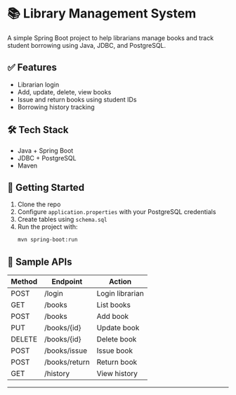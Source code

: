 # 📚 Library Management System

A simple Spring Boot project to help librarians manage books and track student borrowing using Java, JDBC, and PostgreSQL.

## ✅ Features
- Librarian login
- Add, update, delete, view books
- Issue and return books using student IDs
- Borrowing history tracking

## 🛠 Tech Stack
- Java + Spring Boot
- JDBC + PostgreSQL
- Maven

## 🚀 Getting Started
1. Clone the repo
2. Configure `application.properties` with your PostgreSQL credentials
3. Create tables using `schema.sql`
4. Run the project with:
   ```bash
   mvn spring-boot:run
   ```

## 🔗 Sample APIs
| Method | Endpoint         | Action           |
|--------|------------------|------------------|
| POST   | /login           | Login librarian  |
| GET    | /books           | List books       |
| POST   | /books           | Add book         |
| PUT    | /books/{id}      | Update book      |
| DELETE | /books/{id}      | Delete book      |
| POST   | /books/issue     | Issue book       |
| POST   | /books/return    | Return book      |
| GET    | /history         | View history     |

---


